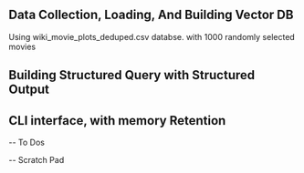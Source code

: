 ## Data Collection, Loading, And Building Vector DB

Using wiki_movie_plots_deduped.csv databse. with 1000 randomly selected movies


## Building Structured Query with Structured Output

## CLI interface, with memory Retention


-- To Dos

-- Scratch Pad